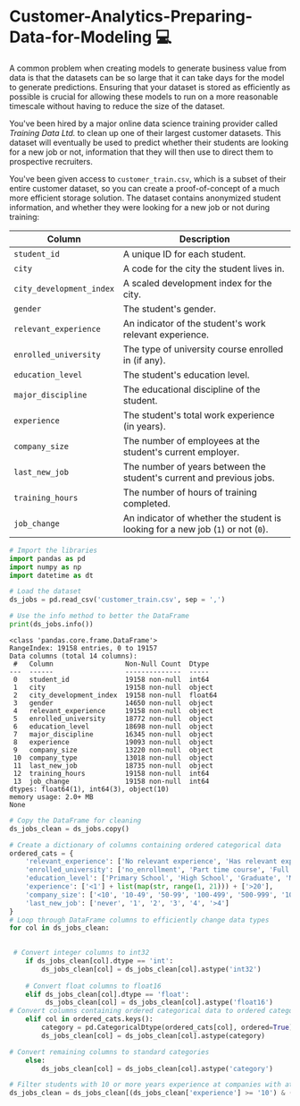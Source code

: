 # Customer-Analytics-Preparing-Data-for-Modeling :computer:

A common problem when creating models to generate business value from data is that the datasets can be so large that it can take days for the model to generate predictions. Ensuring that your dataset is stored as efficiently as possible is crucial for allowing these models to run on a more reasonable timescale without having to reduce the size of the dataset.

You've been hired by a major online data science training provider called *Training Data Ltd.* to clean up one of their largest customer datasets. This dataset will eventually be used to predict whether their students are looking for a new job or not, information that they will then use to direct them to prospective recruiters.

You've been given access to `customer_train.csv`, which is a subset of their entire customer dataset, so you can create a proof-of-concept of a much more efficient storage solution. The dataset contains anonymized student information, and whether they were looking for a new job or not during training:

| Column       | Description                                  |
|------------- |--------------------------------------------- |
| `student_id`   | A unique ID for each student.                 |
| `city`  | A code for the city the student lives in.  |
| `city_development_index` | A scaled development index for the city.       |
| `gender` | The student's gender.       |
| `relevant_experience` | An indicator of the student's work relevant experience.       |
| `enrolled_university` | The type of university course enrolled in (if any).       |
| `education_level` | The student's education level.       |
| `major_discipline` | The educational discipline of the student.       |
| `experience` | The student's total work experience (in years).       |
| `company_size` | The number of employees at the student's current employer.       |
| `last_new_job` | The number of years between the student's current and previous jobs.       |
| `training_hours` | The number of hours of training completed.       |
| `job_change` | An indicator of whether the student is looking for a new job (`1`) or not (`0`).       |

```Python
# Import the libraries
import pandas as pd
import numpy as np
import datetime as dt
```
```Python
# Load the dataset
ds_jobs = pd.read_csv('customer_train.csv', sep = ',')
```

```Python
# Use the info method to better the DataFrame
print(ds_jobs.info())
```
```
<class 'pandas.core.frame.DataFrame'>
RangeIndex: 19158 entries, 0 to 19157
Data columns (total 14 columns):
 #   Column                  Non-Null Count  Dtype  
---  ------                  --------------  -----  
 0   student_id              19158 non-null  int64  
 1   city                    19158 non-null  object 
 2   city_development_index  19158 non-null  float64
 3   gender                  14650 non-null  object 
 4   relevant_experience     19158 non-null  object 
 5   enrolled_university     18772 non-null  object 
 6   education_level         18698 non-null  object 
 7   major_discipline        16345 non-null  object 
 8   experience              19093 non-null  object 
 9   company_size            13220 non-null  object 
 10  company_type            13018 non-null  object 
 11  last_new_job            18735 non-null  object 
 12  training_hours          19158 non-null  int64  
 13  job_change              19158 non-null  int64  
dtypes: float64(1), int64(3), object(10)
memory usage: 2.0+ MB
None
```
```Python
# Copy the DataFrame for cleaning
ds_jobs_clean = ds_jobs.copy()
```
```Python
# Create a dictionary of columns containing ordered categorical data
ordered_cats = {
    'relevant_experience': ['No relevant experience', 'Has relevant experience'],
    'enrolled_university': ['no_enrollment', 'Part time course', 'Full time course'],
    'education_level': ['Primary School', 'High School', 'Graduate', 'Masters', 'Phd'],
    'experience': ['<1'] + list(map(str, range(1, 21))) + ['>20'],
    'company_size': ['<10', '10-49', '50-99', '100-499', '500-999', '1000-4999', '5000-9999', '10000+'],
    'last_new_job': ['never', '1', '2', '3', '4', '>4']
}
# Loop through DataFrame columns to efficiently change data types
for col in ds_jobs_clean:

    
 # Convert integer columns to int32
    if ds_jobs_clean[col].dtype == 'int':
        ds_jobs_clean[col] = ds_jobs_clean[col].astype('int32')
    
    # Convert float columns to float16
    elif ds_jobs_clean[col].dtype == 'float':
         ds_jobs_clean[col] = ds_jobs_clean[col].astype('float16')
# Convert columns containing ordered categorical data to ordered categories using dict
    elif col in ordered_cats.keys():
        category = pd.CategoricalDtype(ordered_cats[col], ordered=True)
        ds_jobs_clean[col] = ds_jobs_clean[col].astype(category)

# Convert remaining columns to standard categories
    else:
        ds_jobs_clean[col] = ds_jobs_clean[col].astype('category')
```

```Python
# Filter students with 10 or more years experience at companies with at least 1000 employees
ds_jobs_clean = ds_jobs_clean[(ds_jobs_clean['experience'] >= '10') & (ds_jobs_clean['company_size'] >= '1000-4999')]
```
